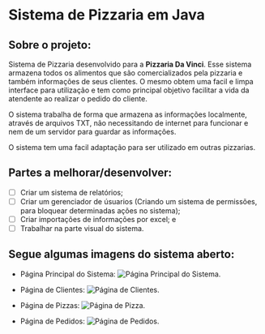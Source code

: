 # Sistema de Pizzaria em Java

## Sobre o projeto:

Sistema de Pizzaria desenvolvido para a __Pizzaria Da Vinci__. Esse sistema armazena todos os alimentos que são comercializados pela pizzaria e também informações de seus clientes. O mesmo obtem uma facil e limpa interface para utilização e tem como principal objetivo facilitar a vida da atendente ao realizar o pedido do cliente.

O sistema trabalha de forma que armazena as informações localmente, através de arquivos TXT, não necessitando de internet para funcionar e nem de um servidor para guardar as informações.

O sistema tem uma facil adaptação para ser utilizado em outras pizzarias.

## Partes a melhorar/desenvolver:

- [ ] Criar um sistema de relatórios;
- [ ] Criar um gerenciador de úsuarios (Criando um sistema de permissões, para bloquear determinadas ações no sistema);
- [ ] Criar importações de informações por excel; e
- [ ] Trabalhar na parte visual do sistema.

## Segue algumas imagens do sistema aberto:

- Página Principal do Sistema:
![Página Principal do Sistema.](https://user-images.githubusercontent.com/44526943/154386767-abfb9926-335a-4166-a7e1-77dcf68c8f43.png)


- Página de Clientes:
![Página de Clientes.](https://user-images.githubusercontent.com/44526943/154386407-059dcafe-1ff6-4c3a-843a-52768579fcc1.png)

- Página de Pizzas:
![Página de Pizza.](https://user-images.githubusercontent.com/44526943/154386577-5bbfab31-32d1-49ff-b199-64a23e6fc09c.png)


- Página de Pedidos:
![Página de Pedidos.](https://user-images.githubusercontent.com/44526943/154386649-65695425-d2d1-4a62-b9d3-32cf7dab8bfe.png)
